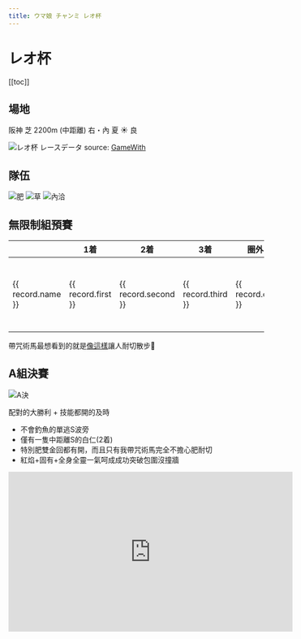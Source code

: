 ```yaml
---
title: ウマ娘 チャンミ レオ杯
---
```


# レオ杯

[[toc]]

## 場地

<div class="font-bold text-xl">阪神 芝 2200m (中距離) 右・內 夏 ☀️ 良</div>

![レオ杯 レースデータ](https://i.imgur.com/nHtRWwj.png)
source: [GameWith](https://gamewith.jp/uma-musume/article/show/289441)

## 隊伍

<div class="flex w-full my-2">
  <img class="w-1/3" src="https://imgur.com/5Up9Fgk.png" alt="肥" data-action="zoom" />
  <img class="w-1/3" src="https://imgur.com/7OAlzvi.png" alt="草" data-action="zoom" />
  <img class="w-1/3" src="https://imgur.com/FYpcVIk.png" alt="內洽" data-action="zoom" />
</div>

## 無限制組預賽

<table class="w-full table-auto text-right">
  <thead>
    <tr>
      <th></th>
      <th class="whitespace-nowrap">1着</th>
      <th class="whitespace-nowrap">2着</th>
      <th class="whitespace-nowrap">3着</th>
      <th class="whitespace-nowrap">圈外</th>
      <th class="whitespace-nowrap">勝率</th>
      <th class="whitespace-nowrap">連對率</th>
      <th class="whitespace-nowrap">複勝率</th>
    </tr>
  </thead>
  <tbody>
    <tr v-for="record in records" :key="record.name">
      <td class="whitespace-nowrap">{{ record.name }}</td>
      <td>{{ record.first }}</td>
      <td>{{ record.second }}</td>
      <td>{{ record.third }}</td>
      <td>{{ record.out }}</td>
      <td>{{ (record.first / sum * 100).toFixed(2) }}%</td>
      <td>{{ ((record.first + record.second) / sum * 100).toFixed(2) }}%</td>
      <td>{{ ((record.first + record.second + record.third) / sum * 100).toFixed(2) }}%</td>
    </tr>
  </tbody>
</table>

帶咒術馬最想看到的就是[像這樣](https://i.imgur.com/RxMsJfs.mp4)讓人耐切散步🤣

## A組決賽

<img class="my-2 w-1/3" src="https://i.imgur.com/dBNKwgz.jpg" alt="A決" data-action="zoom" />

配對的大勝利 + 技能都開的及時
- 不會釣魚的單逃S波旁
- 僅有一隻中距離S的白仁(2着)
- 特別肥雙金回都有開，而且只有我帶咒術馬完全不擔心肥耐切
- 紅焰+固有+全身全靈一氣呵成成功突破包圍沒撞牆

<div class="aspect-w-16 aspect-h-9">
  <iframe width="560" height="315" src="https://www.youtube.com/embed/i_shZaQ0aFc" title="YouTube video player" frameborder="0" allow="accelerometer; autoplay; clipboard-write; encrypted-media; gyroscope; picture-in-picture" allowfullscreen></iframe>
</div>

<script>
export default {
  data() {
    return {
      records: [
        {
          name: 'スペシャルウィーク',
          first: 46,
          second: 16,
          third: 7,
          out: 11
        },
        {
          name: 'グラスワンダー',
          first: 14,
          second: 18,
          third: 10,
          out: 38
        },
        {
          name: 'ナイスネイチャ',
          first: 0,
          second: 0,
          third: 1,
          out: 79
        }
      ]
    };
  },
  computed: {
    sum() {
      const { first, second, third, out  } = this.records[0];
      return first + second + third + out
    }
  }
}
</script>